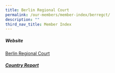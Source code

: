 ```yaml
---
title: Berlin Regional Court
permalink: /our-members/member-index/berregct/
description: ""
third_nav_title: Member Index
---
```

##### Website
[Berlin Regional Court](https://www.berlin.de/gerichte/landgericht/ )



##### [Country Report](/files/Berlin%20Regional%20Court%20-%20Country%20Report.pdf)




